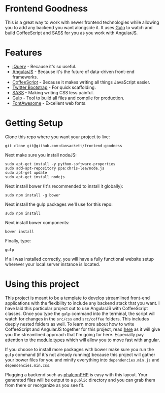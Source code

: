 Frontend Goodness
=================

This is a great way to work with newer frontend technologies while allowing
you to add any backend you want alongside it. It uses [Gulp](http://gulpjs.com/)
to watch and build CoffeeScript and SASS for you as you work with AngularJS.

Features
========

* [jQuery](http://jquery.com/) - Because it's so useful.
* [AngularJS](https://angularjs.org/) - Because it's the future of data-driven
  front-end frameworks.
* [CoffeeScript](http://coffeescript.org/) - Because it makes writing all
  things JavaScript easier.
* [Twitter Bootstrap](http://getbootstrap.com) - For quick scaffolding.
* [SASS](http://sass-lang.com/) - Making writing CSS less painful.
* [Gulp](http://gulpjs.com/) - Tool to build all files and compile for production.
* [FontAwesome](http://fontawesome.io/) - Excellent web fonts.

Getting Setup
=============

Clone this repo where you want your project to live:

    git clone git@github.com:dansackett/frontend-goodness

Next make sure you install nodeJS:

    sudo apt-get install -y python-software-properties
    sudo add-apt-repository ppa:chris-lea/node.js
    sudo apt-get update
    sudo apt-get install nodejs

Next install bower (It's recommended to install it globally):

    sudo npm install -g bower

Next install the gulp packages we'll use for this repo:

    sudo npm install

Next install bower components:

    bower install

Finally, type:

    gulp

If all was installed correctly, you will have a fully functional website setup
wherever your local server instance is located.

Using this project
==================

This project is meant to be a template to develop streamlined front-end
applications with the flexibility to include any backend stack that you want.
I have laid this particular project out to use AngularJS with CoffeeScript
classes. Once you type the `gulp` command into the terminal, the script will
watch for changes in the `src/css` and `src/coffee` folders. This includes
deeply nested folders as well. To learn more about how to write CoffeeScript
and AngularJS together for this project, read [here](https://github.com/CaryLandholt/ng-classify)
as it will give you the streamlined approach that I'm going for here.
Especially pay attention to the [module types](https://github.com/CaryLandholt/ng-classify#module-types)
which will allow you to move fast with angular.

If you choose to install more packages with bower make sure you run the `gulp`
command (if it's not already running) because this project will gather your
bower files for you and minify everything into `dependencies.min.js` and
`dependencies.min.css`.

Plugging a backend such as [phalconPHP](http://phalconphp.com/) is easy with
this layout. Your generated files will be output to a `public` directory and
you can grab them from there or reorganize as you see fit.

